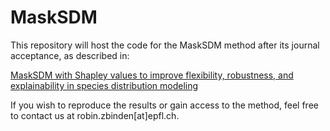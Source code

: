 # MaskSDM

This repository will host the code for the MaskSDM method after its journal acceptance, as described in:

[MaskSDM with Shapley values to improve flexibility, robustness, and explainability in species distribution modeling](https://arxiv.org/abs/2503.13057)

If you wish to reproduce the results or gain access to the method, feel free to contact us at robin.zbinden[at]epfl.ch.
